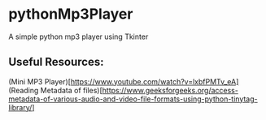 # pythonMp3Player
A simple python mp3 player using Tkinter

## Useful Resources:
(Mini MP3 Player)[https://www.youtube.com/watch?v=lxbfPMTv_eA]
(Reading Metadata of files)[https://www.geeksforgeeks.org/access-metadata-of-various-audio-and-video-file-formats-using-python-tinytag-library/]
